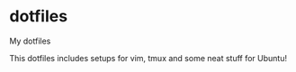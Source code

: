 # dotfiles
My dotfiles

This dotfiles includes setups for vim, tmux and some neat stuff for Ubuntu!
